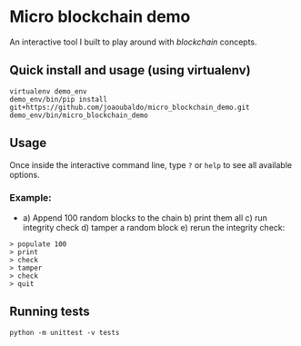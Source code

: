 # Micro blockchain demo

An interactive tool I built to play around with _blockchain_ concepts.

## Quick install and usage (using virtualenv)
```
virtualenv demo_env
demo_env/bin/pip install git+https://github.com/joaoubaldo/micro_blockchain_demo.git
demo_env/bin/micro_blockchain_demo
```

## Usage
Once inside the interactive command line, type `?` or `help` to see all available options.

### Example:

- a) Append 100 random blocks to the chain b) print them all c) run integrity check d) tamper a random block e) rerun the integrity check:
```
> populate 100
> print
> check
> tamper
> check
> quit
```


## Running tests
`python -m unittest -v tests`
